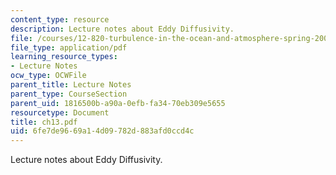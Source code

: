 ```yaml
---
content_type: resource
description: Lecture notes about Eddy Diffusivity.
file: /courses/12-820-turbulence-in-the-ocean-and-atmosphere-spring-2007/6fe7de9669a14d09782d883afd0ccd4c_ch13.pdf
file_type: application/pdf
learning_resource_types:
- Lecture Notes
ocw_type: OCWFile
parent_title: Lecture Notes
parent_type: CourseSection
parent_uid: 1816500b-a90a-0efb-fa34-70eb309e5655
resourcetype: Document
title: ch13.pdf
uid: 6fe7de96-69a1-4d09-782d-883afd0ccd4c
---
```

Lecture notes about Eddy Diffusivity.

